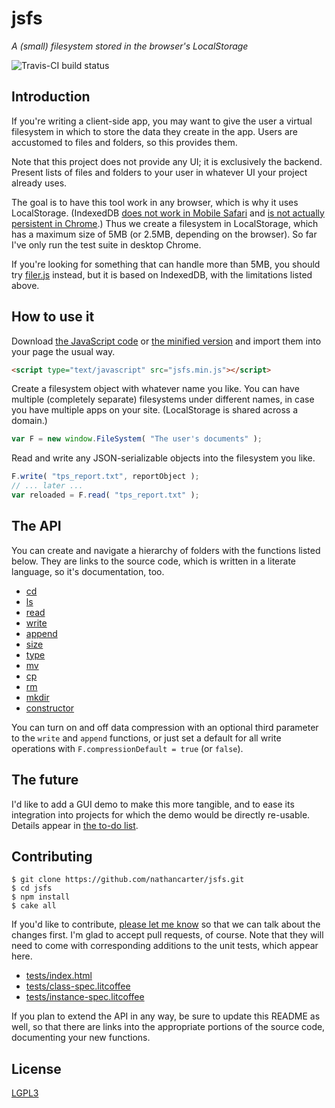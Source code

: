 
# jsfs

*A (small) filesystem stored in the browser's LocalStorage*

![Travis-CI build status](https://travis-ci.org/nathancarter/jsfs.svg?branch=master)

## Introduction

If you're writing a client-side app, you may want to give the user a
virtual filesystem in which to store the data they create in the app.
Users are accustomed to files and folders, so this provides them.

Note that this project does not provide any UI; it is exclusively the
backend.  Present lists of files and folders to your user in whatever
UI your project already uses.

The goal is to have this tool work in any browser, which is why
it uses LocalStorage.  (IndexedDB [does not work in Mobile Safari](
http://caniuse.com/#feat=indexeddb) and [is not actually persistent
in Chrome](https://developers.google.com/chrome/whitepapers/storage#persistent).)
Thus we create a filesystem in LocalStorage, which has a maximum size
of 5MB (or 2.5MB, depending on the browser).  So far I've only run the test suite in desktop Chrome.

If you're looking for something that can handle more than 5MB, you
should try [filer.js](https://github.com/ebidel/filer.js/) instead,
but it is based on IndexedDB, with the limitations listed above.

## How to use it

Download [the JavaScript code](release/jsfs.js) or
[the minified version](release/jsfs.min.js) and import them into your
page the usual way.

```html
<script type="text/javascript" src="jsfs.min.js"></script>
```

Create a filesystem object with whatever name you like.  You can have
multiple (completely separate) filesystems under different names, in
case you have multiple apps on your site.  (LocalStorage is
shared across a domain.)

```javascript
var F = new window.FileSystem( "The user's documents" );
```

Read and write any JSON-serializable objects into the filesystem you
like.

```javascript
F.write( "tps_report.txt", reportObject );
// ... later ...
var reloaded = F.read( "tps_report.txt" );
```

## The API

You can create and navigate a hierarchy of folders with the
functions listed below.  They are links to the source code, which
is written in a literate language, so it's documentation, too.
 * [cd](jsfs.litcoffee#cd)
 * [ls](jsfs.litcoffee#ls)
 * [read](jsfs.litcoffee#read)
 * [write](jsfs.litcoffee#write)
 * [append](jsfs.litcoffee#append)
 * [size](jsfs.litcoffee#size)
 * [type](jsfs.litcoffee#type)
 * [mv](jsfs.litcoffee#mv)
 * [cp](jsfs.litcoffee#cp)
 * [rm](jsfs.litcoffee#rm)
 * [mkdir](jsfs.litcoffee#mkdir)
 * [constructor](jsfs.litcoffee#constructor)
 
You can turn on and off data compression with an optional third parameter to
the `write` and `append` functions, or just set a default for all write
operations with `F.compressionDefault = true` (or `false`).

## The future

I'd like to add a GUI demo to make this more tangible, and to ease its
integration into projects for which the demo would be directly re-usable.
Details appear in [the to-do list](TODO.md).

## Contributing

```
$ git clone https://github.com/nathancarter/jsfs.git
$ cd jsfs
$ npm install
$ cake all
```

If you'd like to contribute, [please let me
know](https://github.com/nathancarter) so that we can talk about the
changes first.  I'm glad to accept pull requests, of course.  Note
that they will need to come with corresponding additions to the unit
tests, which appear here.
 * [tests/index.html](tests/index.html)
 * [tests/class-spec.litcoffee](tests/class-spec.litcoffee)
 * [tests/instance-spec.litcoffee](tests/instance-spec.litcoffee)

If you plan to extend the API in any way, be sure to update this
README as well, so that there are links into the appropriate
portions of the source code, documenting your new functions.

## License

[LGPL3](LICENSE)
